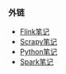 ### 外链

- [Flink笔记](https://millor1989.github.io/flink_note/)
- [Scrapy笔记](https://millor1989.github.io/scrapy_note/)
- [Python笔记](https://millor1989.github.io/python_note/)
- [Spark笔记](https://millor1989.github.io/spark_note/)

